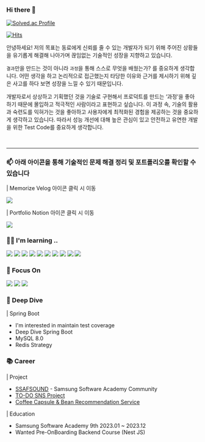 ### Hi there 👋

<!--
**YongsHub/YongsHub** is a ✨ _special_ ✨ repository because its `README.md` (this file) appears on your GitHub profile.

Here are some ideas to get you started:

- 🔭 I’m currently working on ...
- 🌱 I’m currently learning ...
- 👯 I’m looking to collaborate on ...
- 🤔 I’m looking for help with ...
- 💬 Ask me about ...
- 📫 How to reach me: ...
- 😄 Pronouns: ...
- ⚡ Fun fact: ...
-->

[![Solved.ac Profile](http://mazassumnida.wtf/api/v2/generate_badge?boj=amico741)](https://solved.ac/amico741/)

[![Hits](https://hits.seeyoufarm.com/api/count/incr/badge.svg?url=https%3A%2F%2Fgithub.com%2FYongsHub&count_bg=%23050000&title_bg=%23DF0808&icon=nextdoor.svg&icon_color=%23E7E7E7&title=hits&edge_flat=false)](https://hits.seeyoufarm.com)

안녕하세요!  저의 목표는 동료에게 신뢰를 줄 수 있는 개발자가 되기 위해 주어진 상황들을 유기롭게 해결해 나아가며 끊임없는 기술적인 성장을 지향하고 있습니다.

`결과`만을 만드는 것이 아니라 `과정`을 통해 스스로 무엇을 배웠는가? 를 중요하게 생각합니다. 어떤 생각을 하고 논리적으로 접근했는지 타당한 이유와 근거를 제시하기 위해 깊은 사고를 하다 보면 성장을 느낄 수 있기 때문입니다.

개발자로서 상상하고 기획했던 것을 기술로 구현해서 프로덕트를 만드는 ‘과정’을 좋아하기 때문에 몰입하고 적극적인 사람이라고 표현하고 싶습니다. 이 과정 속, 기술의 활용과 숙련도를 익혀가는 것을 좋아하고 사용자에게 최적화된 경험을 제공하는 것을 중요하게 생각하고 있습니다. 따라서 성능 개선에 대해 높은 관심이 있고 안전하고 유연한 개발을 위한 Test Code를 중요하게 생각합니다.

<br>

---
### 📫 아래 아이콘을 통해 기술적인 문제 해결 정리 및 포트폴리오를 확인할 수 있습니다

| Memorize Velog 아이콘 클릭 시 이동

<a href="https://velog.io/@taeyong_5201" target="_blank"><img src="https://img.shields.io/badge/Velog-20C997?style=flat&logo=Velog&logoColor=white"/></a>

| Portfolio Notion 아이콘 클릭 시 이동

<a href="https://past-slice-a93.notion.site/RESUME-5cb57181b6cc40c4b3261056e5e904b7?pvs=4" target="_blank"><img src="https://img.shields.io/badge/Notion-000000?style=flat&logo=Notion&logoColor=white"/></a>



### 👨‍💻 I'm learning ..

<img src="https://img.shields.io/badge/Python-3776AB?style=flat&logo=Python&logoColor=white"/> <img src="https://img.shields.io/badge/Java-3776AB?style=flat&logo=Java&logoColor=white"/> <img src="https://img.shields.io/badge/TypeScript-3178C6?style=flat&logo=TypeScript&logoColor=white"/> <img src="https://img.shields.io/badge/NestJS-E0234E?style=flat&logo=NestJS&logoColor=white"/> <img src="https://img.shields.io/badge/Spring Boot-6DB33F?style=flat&logo=SpringBoot&logoColor=white"/> <img src="https://img.shields.io/badge/AWS Lambda-FF9900?style=flat&logo=AWSLambda&logoColor=white"/> <img src="https://img.shields.io/badge/Amazon ECS-FF9900?style=flat&logo=Amazon ECS&logoColor=white"/> <img src="https://img.shields.io/badge/Amazon RDS-527FFF?style=flat&logo=Amazon RDS&logoColor=white"/> <img src="https://img.shields.io/badge/MySQL-4479A1?style=flat&logo=MySQL&logoColor=white"/> <img src="https://img.shields.io/badge/Docker-2496ED?style=flat&logo=Docker&logoColor=white"/>

### 🌱 Focus On

<img src="https://img.shields.io/badge/Algorithms-00BCB4?style=flat&logo=The Algorithms&logoColor=white"/> <img src="https://img.shields.io/badge/Spring-6DB33F?style=flat&logo=Spring&logoColor=white"/> <img src="https://img.shields.io/badge/Spring Boot-6DB33F?style=flat&logo=Spring Boot&logoColor=white"/> <br>

### 📢 Deep Dive

| Spring Boot

- I'm interested in maintain test coverage
- Deep Dive Spring Boot
- MySQL 8.0
- Redis Strategy

### 📚 Career

| Project

- [SSAFSOUND](https://ssafsound.com) - Samsung Software Academy Community
- [TO-DO SNS Project](https://github.com/Six-Sibling-Nagging-Barrage/PRODUCE606)
- [Coffee Capsule & Bean Recommendation Service](https://github.com/onebean-hyeonbean-coffeebean/coffeeing)

| Education

- Samsung Software Academy 9th 2023.01 ~ 2023.12
- Wanted Pre-OnBoarding Backend Course (Nest JS)
